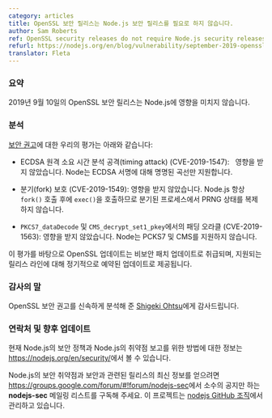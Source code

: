 ```yaml
---
category: articles
title: OpenSSL 보안 릴리스는 Node.js 보안 릴리스를 필요로 하지 않습니다.
author: Sam Roberts
ref: OpenSSL security releases do not require Node.js security releases
refurl: https://nodejs.org/en/blog/vulnerability/september-2019-openssl-no-updates
translator: Fleta
---
```


<!--
### Summary

The OpenSSL Security releases of September 10th, 2019 do not affect Node.js.

### Analysis

Our assessment of the [security advisory](https://www.openssl.org/news/secadv/20190910.txt) is:

* ECDSA remote timing attack (CVE-2019-1547)
  Not affected. Node supports only named curves for ECDSA signing.

* Fork Protection (CVE-2019-1549)
  Not affected. Node.js always call `exec()` after `fork()` so will not
  duplicate the PRNG state in the forked process.

* Padding Oracle in `PKCS7_dataDecode` and `CMS_decrypt_set1_pkey` (CVE-2019-1563)
  Not affected. Node does not support PCKS7 and CMS.

Given this assessment, the OpenSSL updates will be treated as non-security
patch updates, and will come out in the regularly scheduled updates to
supported release lines.
-->

### 요약

2019년 9월 10일의 OpenSSL 보안 릴리스는 Node.js에 영향을 미치지 않습니다.

### 분석

[보안 권고](https://www.openssl.org/news/secadv/20190910.txt)에 대한 우리의 평가는 아래와 같습니다:

* ECDSA 원격 소요 시간 분석 공격(timing attack) (CVE-2019-1547):
  영향을 받지 않았습니다. Node는 ECDSA 서명에 대해 명명된 곡선만 지원합니다.

* 분기(fork) 보호 (CVE-2019-1549):
  영향을 받지 않았습니다. Node.js 항상 `fork()` 호출 후에 `exec()`을 호출하므로 
  분기된 프로세스에서 PRNG 상태를 복제하지 않습니다.

* `PKCS7_dataDecode` 및 `CMS_decrypt_set1_pkey`에서의 패딩 오라클 (CVE-2019-1563):
  영향을 받지 않았습니다. Node는 PCKS7 및 CMS를 지원하지 않습니다.

이 평가를 바탕으로 OpenSSL 업데이트는 비보안 패치 업데이트로 취급되며, 
지원되는 릴리스 라인에 대해 정기적으로 예약된 업데이트로 제공됩니다.

<!--
### Acknowledgements

Thanks to [Shigeki Ohtsu](https://github.com/shigeki) for his rapid analysis
of the OpenSSL security advisory.

### Contact and future updates

The current Node.js security policy can be found at <https://nodejs.org/en/security/>,
including information on how to report a vulnerability in Node.js.

Subscribe to the low-volume announcement-only **nodejs-sec** mailing list at
https://groups.google.com/forum/#!forum/nodejs-sec to stay up to date on
security vulnerabilities and security-related releases of Node.js and the
projects maintained in the
[nodejs GitHub organisation](https://github.com/nodejs).
-->


### 감사의 말

OpenSSL 보안 권고를 신속하게 분석해 준 [Shigeki Ohtsu](https://github.com/shigeki)에게 감사드립니다.

### 연락처 및 향후 업데이트

현재 Node.js의 보안 정책과 Node.js의 취약점 보고를 위한 방법에 대한 정보는 
<https://nodejs.org/en/security/>에서 볼 수 있습니다.

Node.js의 보안 취약점과 보안과 관련된 릴리스의 최신 정보를 얻으려면
<https://groups.google.com/forum/#!forum/nodejs-sec>에서 소수의 공지만 하는
**nodejs-sec** 메일링 리스트를 구독해 주세요. 이 프로젝트는
[nodejs GitHub 조직](https://github.com/nodejs/)에서 관리하고 있습니다.
